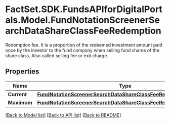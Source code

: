 # FactSet.SDK.FundsAPIforDigitalPortals.Model.FundNotationScreenerSearchDataShareClassFeeRedemption
Redemption fee. It is a proportion of the redeemed investment amount paid once by the investor to the fund company when selling fund shares of the share class. Also called selling fee or exit charge.

## Properties

Name | Type | Description | Notes
------------ | ------------- | ------------- | -------------
**Current** | [**FundNotationScreenerSearchDataShareClassFeeRedemptionCurrent**](FundNotationScreenerSearchDataShareClassFeeRedemptionCurrent.md) |  | [optional] 
**Maximum** | [**FundNotationScreenerSearchDataShareClassFeeRedemptionMaximum**](FundNotationScreenerSearchDataShareClassFeeRedemptionMaximum.md) |  | [optional] 

[[Back to Model list]](../README.md#documentation-for-models) [[Back to API list]](../README.md#documentation-for-api-endpoints) [[Back to README]](../README.md)

